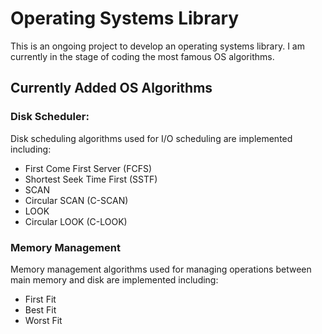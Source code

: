 # Operating Systems Library

This is an ongoing project to develop an operating systems library. I am currently in the stage of coding the most famous OS algorithms.

## Currently Added OS Algorithms

### Disk Scheduler:
Disk scheduling algorithms used for I/O scheduling are implemented including:
- First Come First Server (FCFS)
- Shortest Seek Time First (SSTF)
- SCAN
- Circular SCAN (C-SCAN)
- LOOK
- Circular LOOK (C-LOOK)

### Memory Management
Memory management algorithms used for managing operations between main memory and disk are implemented including:
- First Fit
- Best Fit
- Worst Fit
